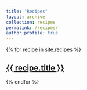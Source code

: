 ```yaml
---
title: "Recipes"
layout: archive
collection: recipes
permalink: /recipes/
author_profile: true
---
```


{% for recipe in site.recipes %}
  <h2><a href="{{ recipe.url }}">{{ recipe.title }}</a></h2>
{% endfor %}
